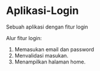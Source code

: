 # Aplikasi-Login
Sebuah aplikasi dengan fitur login

Alur fitur login:
1. Memasukan email dan password
2. Menvalidasi masukan.
3. Menampilkan halaman home.

